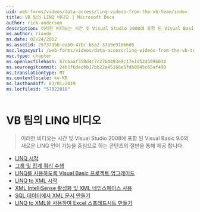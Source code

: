 ```yaml
---
uid: web-forms/videos/data-access/linq-videos-from-the-vb-team/index
title: VB 팀의 LINQ 비디오 | Microsoft Docs
author: rick-anderson
description: 이러한 비디오는 시간 및 Visual Studio 2008에 포함 된 Visual Basic 9.0의 새로운 LINQ 언어 기능을 중심으로 하는 콘텐츠의 절반을 통해 제공 합니다.
ms.author: riande
ms.date: 02/24/2012
ms.assetid: 257373bb-eab0-47bc-b5a2-37a9e91666d6
msc.legacyurl: /web-forms/videos/data-access/linq-videos-from-the-vb-team
msc.type: chapter
ms.openlocfilehash: 67c6aaf358d4c7c2764493e8c17e1d5245096014
ms.sourcegitcommit: 24b1f6decbb17bb22a45166e5fdb0845c65af498
ms.translationtype: MT
ms.contentlocale: ko-KR
ms.lasthandoff: 03/01/2019
ms.locfileid: "57022810"
---
```

<a name="linq-videos-from-the-vb-team"></a>VB 팀의 LINQ 비디오
====================
> 이러한 비디오는 시간 및 Visual Studio 2008에 포함 된 Visual Basic 9.0의 새로운 LINQ 언어 기능을 중심으로 하는 콘텐츠의 절반을 통해 제공 합니다.


- [LINQ 시작](how-do-i-get-started-with-linq.md)
- [그룹 및 집계 쿼리 수행](how-do-i-perform-group-and-aggregate-queries.md)
- [LINQ를 사용하도록 Visual Basic 프로젝트 업그레이드](how-do-i-upgrade-visual-basic-projects-to-enable-linq.md)
- [LINQ to XML 시작](how-do-i-get-started-with-linq-to-xml.md)
- [XML IntelliSense 활성화 및 XML 네임스페이스 사용](how-do-i-enable-xml-intellisense-and-use-xml-namespaces.md)
- [SQL 데이터에서 XML 문서 만들기](how-do-i-create-xml-documents-from-sql-data.md)
- [LINQ to XML을 사용하여 Excel 스프레드시트 만들기](how-do-i-create-excel-spreadsheets-using-linq-to-xml.md)
